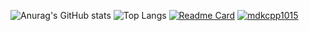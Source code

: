![Anurag's GitHub stats](https://github-readme-stats.vercel.app/api?username=mendako1015&show_icons=true&theme=gotham)
![Top Langs](https://github-readme-stats.vercel.app/api/top-langs/?username=mendako1015&layout=compact&theme=gotham)
[![Readme Card](https://github-readme-stats.vercel.app/api/pin/?username=mendako1015&repo=Tako-library&theme=gotham)](https://github.com/mendako1015/Tako-library)
[![mdkcpp1015](https://user-images.githubusercontent.com/44802239/111640665-be2efe00-883f-11eb-9c2d-23eda9ff8ce3.png)](https://tryhackme.com/p/mdkcpp1015)
